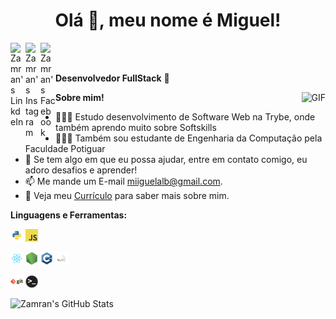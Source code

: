<div align="center">
<h1 title="hehehe"> Olá 👋, meu nome é Miguel!</h1>
</div>
<a href="https://www.linkedin.com/in/miguelbrn/">
  <img align="left" alt="Zamran's LinkdeIn" width="24px" src="https://cdn.jsdelivr.net/npm/simple-icons@v3/icons/linkedin.svg" />
</a>
<a href="https://www.instagram.com/miguelbrn/">
  <img align="left" alt="Zamran's Instagram" width="24px" src="https://cdn.jsdelivr.net/npm/simple-icons@v3/icons/instagram.svg" />
</a>
<a href="https://www.facebook.com/miguelbrn">
  <img align="left" alt="Zamran's Facebook" width="24px" src="https://cdn.jsdelivr.net/npm/simple-icons@v3/icons/facebook.svg" />
</a>

<br />
<br />

**Desenvolvedor FullStack** 🚀

  <img align="right" alt="GIF" src="https://i.pinimg.com/originals/e4/26/70/e426702edf874b181aced1e2fa5c6cde.gif" />

**Sobre mim!**

- 👨🏽‍💻 Estudo desenvolvimento de Software Web na Trybe, onde também aprendo muito sobre Softskills
- 👨🏽‍💻 Também sou estudante de Engenharia da Computação pela Faculdade Potiguar
- 💬 Se tem algo em que eu possa ajudar, entre em contato comigo, eu adoro desafios e aprender!
- 📫 Me mande um E-mail [miiguelalb@gmail.com](mailto:miiguelalb@gmail.com).
- 📝 Veja meu [Currículo](https://docs.google.com/document/d/12cGh99dDr2KyTDcIcJkBACLLqb1oDWZu5ZnOB1jbIUs/edit?usp=sharing) para saber mais sobre mim.


**Linguagens e Ferramentas:**  


<code><img height="20" src="https://raw.githubusercontent.com/github/explore/80688e429a7d4ef2fca1e82350fe8e3517d3494d/topics/python/python.png"></code>
<code><img height="20" src="https://raw.githubusercontent.com/github/explore/80688e429a7d4ef2fca1e82350fe8e3517d3494d/topics/javascript/javascript.png"></code>

<code><img height="20" src="https://raw.githubusercontent.com/github/explore/80688e429a7d4ef2fca1e82350fe8e3517d3494d/topics/react/react.png"></code>
<code><img height="20" src="https://raw.githubusercontent.com/github/explore/80688e429a7d4ef2fca1e82350fe8e3517d3494d/topics/nodejs/nodejs.png"></code>
<code><img height="20" src="https://raw.githubusercontent.com/github/explore/80688e429a7d4ef2fca1e82350fe8e3517d3494d/topics/cpp/cpp.png"></code>
<code><img height="20" src="https://raw.githubusercontent.com/github/explore/80688e429a7d4ef2fca1e82350fe8e3517d3494d/topics/mysql/mysql.png"></code>

<code><img height="20" src="https://raw.githubusercontent.com/github/explore/80688e429a7d4ef2fca1e82350fe8e3517d3494d/topics/git/git.png"></code>
<code><img height="20" src="https://raw.githubusercontent.com/github/explore/80688e429a7d4ef2fca1e82350fe8e3517d3494d/topics/terminal/terminal.png"></code>

<img src="https://github-readme-stats.vercel.app/api?username=miguelbrn&show_icons=true&hide_border=true&count_private=true&theme=shades-of-purple&icon_color=fad000" alt="Zamran's GitHub Stats">
